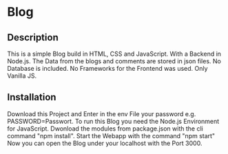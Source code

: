 # Blog
## Description
This is a simple Blog build in HTML, CSS and JavaScript. With a Backend in Node.js. The Data from the blogs and comments are stored in json files. No Database is included. No Frameworks for the Frontend was used. Only Vanilla JS.
## Installation
Download this Project and Enter in the env File your password e.g. PASSWORD=Passwort. To run this Blog you need the Node.js Environment for JavaScript. Dwonload the modules from package.json with the cli command "npm install".
Start the Webapp with the command "npm start"
Now you can open the Blog under your localhost with the Port 3000.
